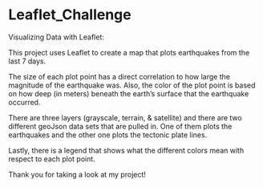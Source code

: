 # Leaflet_Challenge

Visualizing Data with Leaflet:

This project uses Leaflet to create a map that plots earthquakes from the last 7 days.  

The size of each plot point has a direct correlation to how large the magnitude of the earthquake was.  Also, the color of the plot point is based on how deep
(in meters) beneath the earth’s surface that the earthquake occurred.

There are three layers (grayscale, terrain, & satellite) and there are two different geoJson data sets that are pulled in.  One of them plots the earthquakes
and the other one plots the tectonic plate lines.

Lastly, there is a legend that shows what the different colors mean with respect to each plot point.

Thank you for taking a look at my project!







